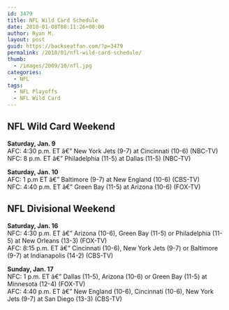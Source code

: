 ```yaml
---
id: 3479
title: NFL Wild Card Schedule
date: 2010-01-08T08:11:26+00:00
author: Ryan M.
layout: post
guid: https://backseatfan.com/?p=3479
permalink: /2010/01/nfl-wild-card-schedule/
thumb:
  - /images/2009/10/nfl.jpg
categories:
  - NFL
tags:
  - NFL Playoffs
  - NFL Wild Card
---
```


<div class="entry">
  <h2>
    NFL Wild Card Weekend
  </h2>

  <p>
    <strong>Saturday, Jan. 9</strong><br /> AFC: 4:30 p.m. ET â€” New York Jets (9-7) at Cincinnati (10-6) (NBC-TV)<br /> NFC: 8 p.m. ET â€” Philadelphia (11-5) at Dallas (11-5) (NBC-TV)
  </p>

  <p>
    <strong>Saturday, Jan. 10</strong><br /> AFC: 1 p.m ET â€” Baltimore (9-7) at New England (10-6) (CBS-TV)<br /> NFC: 4:40 p.m. ET â€” Green Bay (11-5) at Arizona (10-6) (FOX-TV)
  </p>

  <h2>
    NFL Divisional Weekend
  </h2>

  <p>
    <strong>Saturday, Jan. 16</strong><br /> NFC: 4:30 p.m. ET â€” Arizona (10-6), Green Bay (11-5) or Philadelphia (11-5) at New Orleans (13-3) (FOX-TV)<br /> AFC: 8:15 p.m. ET â€” Cincinnati (10-6), New York Jets (9-7) or Baltimore (9-7) at Indianapolis (14-2) (CBS-TV)
  </p>

  <p>
    <strong>Sunday, Jan. 17</strong><br /> NFC: 1 p.m. ET â€” Dallas (11-5), Arizona (10-6) or Green Bay (11-5) at Minnesota (12-4) (FOX-TV)<br /> AFC: 4:40 p.m. ET â€” New England (10-6), Cincinnati (10-6), New York Jets (9-7) at San Diego (13-3) (CBS-TV)
  </p>
</div>
